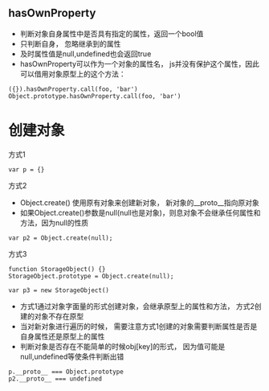 
## hasOwnProperty

- 判断对象自身属性中是否具有指定的属性，返回一个bool值
- 只判断自身， 忽略继承到的属性
- 及时属性值是null,undefined也会返回true
- hasOwnProperty可以作为一个对象的属性名， js并没有保护这个属性，因此可以借用对象原型上的这个方法：
```
({}).hasOwnProperty.call(foo, 'bar')
Object.prototype.hasOwnProperty.call(foo, 'bar')
```

# 创建对象
方式1
```
var p = {}
```
方式2

- Object.create() 使用原有对象来创建新对象， 新对象的__proto__指向原对象
- 如果Object.create()参数是null(null也是对象)，则息对象不会继承任何属性和方法，因为null的性质
```
var p2 = Object.create(null);
```
方式3
```
function StorageObject() {}
StorageObject.prototype = Object.create(null);

var p3 = new StorageObject()
```

- 方式1通过对象字面量的形式创建对象，会继承原型上的属性和方法， 方式2创建的对象不存在原型
- 当对新对象进行遍历的时候， 需要注意方式1创建的对象需要判断属性是否是自身属性还是原型上的属性
- 判断对象是否存在不能简单的时候obj[key]的形式， 因为值可能是null,undefined等使条件判断出错
```
p.__proto__ === Object.prototype
p2.__proto__ === undefined
```
